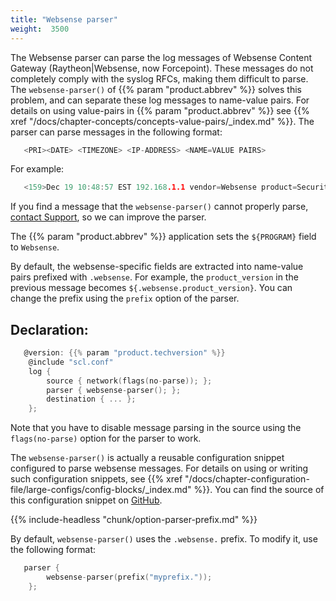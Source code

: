 ```yaml
---
title: "Websense parser"
weight:  3500
---
```

<!-- DISCLAIMER: This file is based on the syslog-ng Open Source Edition documentation https://github.com/balabit/syslog-ng-ose-guides/commit/2f4a52ee61d1ea9ad27cb4f3168b95408fddfdf2 and is used under the terms of The syslog-ng Open Source Edition Documentation License. The file has been modified by Axoflow. -->

The Websense parser can parse the log messages of Websense Content Gateway (Raytheon|Websense, now Forcepoint). These messages do not completely comply with the syslog RFCs, making them difficult to parse. The `websense-parser()` of {{% param "product.abbrev" %}} solves this problem, and can separate these log messages to name-value pairs. For details on using value-pairs in {{% param "product.abbrev" %}} see {{% xref "/docs/chapter-concepts/concepts-value-pairs/_index.md" %}}. The parser can parse messages in the following format:

```c
   <PRI><DATE> <TIMEZONE> <IP-ADDRESS> <NAME=VALUE PAIRS>

```

For example:

```c
   <159>Dec 19 10:48:57 EST 192.168.1.1 vendor=Websense product=Security product_version=7.7.0 action=permitted severity=1 category=153 user=- src_host=192.168.2.1 src_port=62189 dst_host=example.com dst_ip=192.168.3.1 dst_port=443 bytes_out=197 bytes_in=76 http_response=200 http_method=CONNECT http_content_type=- http_user_agent=Mozilla/5.0_(Windows;_U;_Windows_NT_6.1;_enUS;_rv:1.9.2.23)_Gecko/20110920_Firefox/3.6.23 http_proxy_status_code=200 reason=- disposition=1034 policy=- role=8 duration=0 url=https://example.com

```

If you find a message that the `websense-parser()` cannot properly parse, [contact Support](https://www.syslog-ng.com/support/), so we can improve the parser.

The {{% param "product.abbrev" %}} application sets the `${PROGRAM}` field to `Websense`.

By default, the websense-specific fields are extracted into name-value pairs prefixed with `.websense`. For example, the `product_version` in the previous message becomes `${.websense.product_version}`. You can change the prefix using the `prefix` option of the parser.


## Declaration:

```c
   @version: {{% param "product.techversion" %}}
    @include "scl.conf"
    log {
        source { network(flags(no-parse)); };
        parser { websense-parser(); };
        destination { ... };
    };
```


Note that you have to disable message parsing in the source using the `flags(no-parse)` option for the parser to work.

The `websense-parser()` is actually a reusable configuration snippet configured to parse websense messages. For details on using or writing such configuration snippets, see {{% xref "/docs/chapter-configuration-file/large-configs/config-blocks/_index.md" %}}. You can find the source of this configuration snippet on [GitHub](https://github.com/syslog-ng/syslog-ng/blob/master/scl/websense/plugin.conf).


{{% include-headless "chunk/option-parser-prefix.md" %}}

By default, `websense-parser()` uses the `.websense.` prefix. To modify it, use the following format:

```c
   parser {
        websense-parser(prefix("myprefix."));
    };
```

